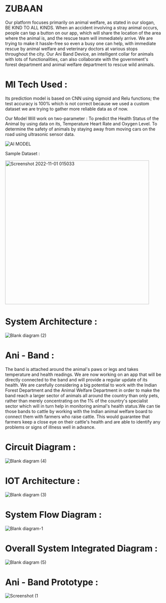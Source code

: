 # ZUBAAN

Our platform focuses primarily on animal welfare, as stated in our slogan, BE KIND TO ALL KINDS. When an accident involving a stray animal occurs, people can tap a button on our app, which will share the location of the area where the animal is, and the rescue team will immediately arrive. We are trying to make it hassle-free so even a busy one can help, with immediate rescue by animal welfare and veterinary doctors at various stops throughout the city. Our Ani Band Device, an intelligent collar for animals with lots of functionalities, can also collaborate with the government's forest department and animal welfare department to rescue wild animals. 



# Ml Tech Used :
Its prediction model is based on CNN using sigmoid and Relu functions; the test accuracy is 100% which is not correct because we used a custom dataset we are trying to gather more reliable data as of now.

Our Model Will work on two-parameter : 
To predict the Health Status of the Animal by using data on its, Temperature Heart Rate and Oxygen Level.
To determine the safety of animals by staying away from moving cars on the road using ultrasonic sensor data. 

![AI MODEL](https://user-images.githubusercontent.com/81157736/204731416-e288299d-0453-4d96-b7d5-17b4fa492a84.png)

Sample Dataset :


<img width="464" alt="Screenshot 2022-11-01 015033" src="https://user-images.githubusercontent.com/81157736/218314255-1a24e5d5-7d4f-4250-a3a1-af912e73f1ba.png">



# System Architecture : 



![Blank diagram (2)](https://user-images.githubusercontent.com/81157736/209480869-258c8422-c07a-4d99-aed9-447d85502c63.png)


# Ani - Band : 
The band is attached around the animal's paws or legs and takes temperature and health readings. We are now working on an app that will be directly connected to the band and will provide a regular update of its health. We are carefully considering a big potential to work with the Indian Forest Department and the Animal Welfare Department in order to make the band reach a larger sector of animals all around the country than only pets, rather than merely concentrating on the 1% of the country's specialist sector which will in turn help in monitoring animal's health status.We can tie those bands to cattle by working with the Indian animal welfare board to connect them with farmers who raise cattle.  This would guarantee that farmers keep a close eye on their cattle's health and are able to identify any problems or signs of illness well in advance.

 
 # Circuit Diagram :

![Blank diagram (4)](https://user-images.githubusercontent.com/81157736/209993730-b8d8717c-fcbd-4f9e-9fee-9888acc979d9.png)


# IOT Architecture :

![Blank diagram (3)](https://user-images.githubusercontent.com/81157736/209993809-40eb2429-d5bb-445d-b93c-1d11e23c9f22.png)


# System Flow Diagram :
![Blank diagram-1](https://user-images.githubusercontent.com/81157736/209994793-3e90f01d-0d8d-4c6b-846d-5e2d5bf1e150.png)


# Overall System Integrated Diagram :

![Blank diagram (5)](https://user-images.githubusercontent.com/81157736/209993891-93f86a5d-b34b-43d5-835f-32de8fa92130.png)

# Ani - Band Prototype :
![Screenshot (1](https://user-images.githubusercontent.com/81157736/205457787-16c28368-7bff-49d3-a20d-8ec273dc2fd1.png)


